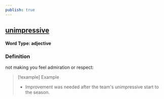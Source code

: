 ```yaml
---
publish: true
---
```

## [unimpressive](https://dictionary.cambridge.org/dictionary/english/unimpressive)

#### Word Type: adjective
### Definition
not making you feel admiration or respect:

>[!example] Example
> - Improvement was needed after the team's unimpressive start to the season.
